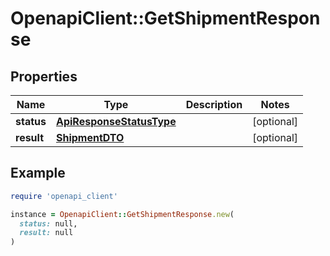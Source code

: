 # OpenapiClient::GetShipmentResponse

## Properties

| Name | Type | Description | Notes |
| ---- | ---- | ----------- | ----- |
| **status** | [**ApiResponseStatusType**](ApiResponseStatusType.md) |  | [optional] |
| **result** | [**ShipmentDTO**](ShipmentDTO.md) |  | [optional] |

## Example

```ruby
require 'openapi_client'

instance = OpenapiClient::GetShipmentResponse.new(
  status: null,
  result: null
)
```

